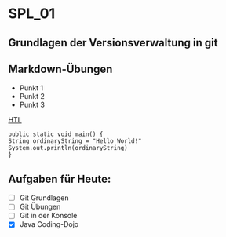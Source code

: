 # SPL_01

## Grundlagen der Versionsverwaltung in git

## Markdown-Übungen

* Punkt 1
* Punkt 2
* Punkt 3

[HTL](https://www.htl-leoben.at)

```
public static void main() {
String ordinaryString = "Hello World!"
System.out.println(ordinaryString)
}
```

## Aufgaben für Heute:

- [ ] Git Grundlagen
- [ ] Git Übungen
- [ ] Git in der Konsole
- [X] Java Coding-Dojo
